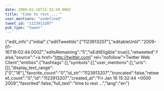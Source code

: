 ```yaml
---
date: 2009-01-16T15:32:44.000Z
title: "time to rest ...″"
user_mentions: "undefined"
tweet_id: "1123913207"
pub_type: "tweet"
---
```

{"edit_info":{"initial":{"editTweetIds":["1123913207"],"editableUntil":"2009-01-16T16:02:44.000Z","editsRemaining":"5","isEditEligible":true}},"retweeted":false,"source":"<a href=\"http://twitter.com\" rel=\"nofollow\">Twitter Web Client</a>","entities":{"hashtags":[],"symbols":[],"user_mentions":[],"urls":[]},"display_text_range":["0","16"],"favorite_count":"0","id_str":"1123913207","truncated":false,"retweet_count":"0","id":"1123913207","created_at":"Fri Jan 16 15:32:44 +0000 2009","favorited":false,"full_text":"time to rest ...","lang":"en"}
